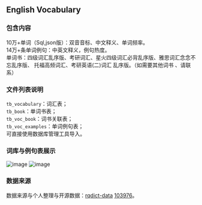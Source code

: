 ## English Vocabulary

### 包含内容

10万+单词（Sql,json版）：双音音标、中文释义、单词频率。  
14万+条单词例句：中英文释义，例句热度。  
单词书：四级词汇乱序版、考研词汇、星火四级词汇必背乱序版、雅思词汇念念不忘乱序版、
托福高频词汇、考研英语(二)词汇 乱序版。（如需要其他词书 、请联系）

### 文件列表说明
`tb_vocabulary`：词汇表；  
`tb_book`：单词书表；  
`tb_voc_book`：词书关联表；  
`tb_voc_examples`：单词例句表；  
可直接使用数据库管理工具导入。

### 词库与例句表展示
![image](https://github.com/user-attachments/assets/563ec389-5370-4970-b5d3-3806443c962f)
![image](https://github.com/user-attachments/assets/e7ef83c9-37a8-4998-ba2a-3e9ae52a68e3)
### 数据来源
数据来源与个人整理与开源数据：[rqdict-data](https://github.com/Rusell-Wu/rqdict-data) [103976](https://github.com/1eez/103976)。

